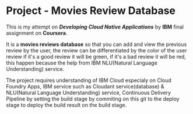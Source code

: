 # Project - Movies Review Database

This is my attempt on ***Developing Cloud Native Applications*** by **IBM** final assignment on **Coursera**.

It is a **movies reviews database** so that you can add and view the previous review by the user, the review can be differentiated by the color of the user review if it's a good review it will be green, if it's a bad review it will be red, this happen because the help from IBM NLU(Natural Language Understanding) service.

The project requires understanding of IBM Cloud especialy on Cloud Foundry Apps, IBM service such as Cloudant service(database) & NLU(Natural Language Understanding) service, Continuous Delivery Pipeline by setting the build stage by commiting on this git to the deploy stage to deploy the build result on the build stage.
